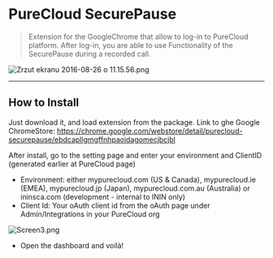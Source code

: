 PureCloud SecurePause
=============

>Extension for the GoogleChrome that allow to log-in to PureCloud platform. After log-in, you are able to use Functionality of the SecurePause during a recorded call.

![Zrzut ekranu 2016-08-26 o 11.15.56.png](https://bitbucket.org/repo/rLgzEa/images/1330784784-Zrzut%20ekranu%202016-08-26%20o%2011.15.56.png)


___

How to Install
--------------

Just download it, and load extension from the package.
Link to ghe Google ChromeStore: https://chrome.google.com/webstore/detail/purecloud-securepause/ebdcapllgmgffnhpaoidagomecjbcjbl


After install, go to the setting page and enter your environment and ClientID (generated earlier at PureCloud page)

* Environment: either mypurecloud.com (US & Canada), mypurecloud.ie (EMEA), mypurecloud.jp (Japan), mypurecloud.com.au (Australia) or ininsca.com (development - internal to ININ only)
* Client Id: Your oAuth client id from the oAuth page under Admin/Integrations in your PureCloud org

![Screen3.png](https://bitbucket.org/repo/rLgzEa/images/1309031361-Screen3.png)


* Open the dashboard and voilà!